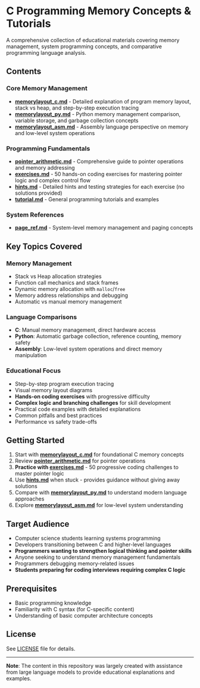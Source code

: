 # C Programming Memory Concepts & Tutorials

A comprehensive collection of educational materials covering memory management, system programming concepts, and comparative programming language analysis.

## Contents

### Core Memory Management
- **[memorylayout_c.md](./memorylayout_c.md)** - Detailed explanation of program memory layout, stack vs heap, and step-by-step execution tracing
- **[memorylayout_py.md](./memorylayout_py.md)** - Python memory management comparison, variable storage, and garbage collection concepts
- **[memorylayout_asm.md](./memorylayout_asm.md)** - Assembly language perspective on memory and low-level system operations

### Programming Fundamentals
- **[pointer_arithmetic.md](./pointer_arithmetic.md)** - Comprehensive guide to pointer operations and memory addressing
- **[exercises.md](./exercises.md)** - 50 hands-on coding exercises for mastering pointer logic and complex control flow
- **[hints.md](./hints.md)** - Detailed hints and testing strategies for each exercise (no solutions provided)
- **[tutorial.md](./tutorial.md)** - General programming tutorials and examples

### System References
- **[page_ref.md](./page_ref.md)** - System-level memory management and paging concepts

## Key Topics Covered

### Memory Management
- Stack vs Heap allocation strategies
- Function call mechanics and stack frames
- Dynamic memory allocation with `malloc`/`free`
- Memory address relationships and debugging
- Automatic vs manual memory management

### Language Comparisons
- **C**: Manual memory management, direct hardware access
- **Python**: Automatic garbage collection, reference counting, memory safety
- **Assembly**: Low-level system operations and direct memory manipulation

### Educational Focus
- Step-by-step program execution tracing
- Visual memory layout diagrams
- **Hands-on coding exercises** with progressive difficulty
- **Complex logic and branching challenges** for skill development
- Practical code examples with detailed explanations
- Common pitfalls and best practices
- Performance vs safety trade-offs

## Getting Started

1. Start with **[memorylayout_c.md](./memorylayout_c.md)** for foundational C memory concepts
2. Review **[pointer_arithmetic.md](./pointer_arithmetic.md)** for pointer operations
3. **Practice with [exercises.md](./exercises.md)** - 50 progressive coding challenges to master pointer logic
4. Use **[hints.md](./hints.md)** when stuck - provides guidance without giving away solutions
5. Compare with **[memorylayout_py.md](./memorylayout_py.md)** to understand modern language approaches
6. Explore **[memorylayout_asm.md](./memorylayout_asm.md)** for low-level system understanding

## Target Audience

- Computer science students learning systems programming
- Developers transitioning between C and higher-level languages
- **Programmers wanting to strengthen logical thinking and pointer skills**
- Anyone seeking to understand memory management fundamentals
- Programmers debugging memory-related issues
- **Students preparing for coding interviews requiring complex C logic**

## Prerequisites

- Basic programming knowledge
- Familiarity with C syntax (for C-specific content)
- Understanding of basic computer architecture concepts

## License

See [LICENSE](./LICENSE) file for details.

---

**Note**: The content in this repository was largely created with assistance from large language models to provide educational explanations and examples.